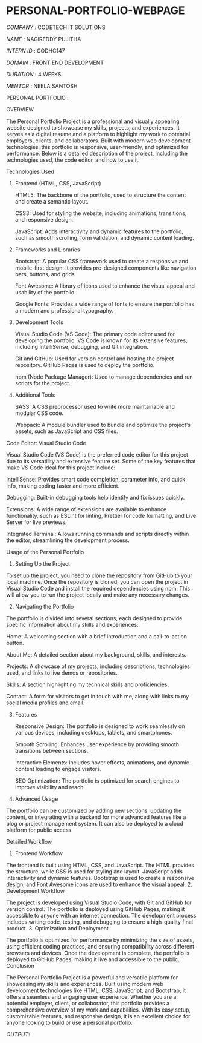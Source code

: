 # PERSONAL-PORTFOLIO-WEBPAGE

*COMPANY*   : CODETECH IT SOLUTIONS

*NAME*      : NAGIREDDY PUJITHA

*INTERN ID* : CODHC147

*DOMAIN*    : FRONT END DEVELOPMENT

*DURATION*  : 4 WEEKS

*MENTOR*    : NEELA SANTOSH

PERSONAL PORTFOLIO :

OVERVIEW

The Personal Portfolio Project is a professional and visually appealing website designed to showcase my skills, projects, and experiences. It serves as a digital 
resume and a platform to highlight my work to potential employers, clients, and collaborators. Built with modern web development technologies, this portfolio is 
responsive, user-friendly, and optimized for performance. Below is a detailed description of the project, including the technologies used, the code editor, and how 
to use it.

Technologies Used
1. Frontend (HTML, CSS, JavaScript)

    HTML5: The backbone of the portfolio, used to structure the content and create a semantic layout.

    CSS3: Used for styling the website, including animations, transitions, and responsive design.

    JavaScript: Adds interactivity and dynamic features to the portfolio, such as smooth scrolling, form validation, and dynamic content loading.

2. Frameworks and Libraries

    Bootstrap: A popular CSS framework used to create a responsive and mobile-first design. It provides pre-designed components like navigation bars, buttons, and grids.

    Font Awesome: A library of icons used to enhance the visual appeal and usability of the portfolio.

    Google Fonts: Provides a wide range of fonts to ensure the portfolio has a modern and professional typography.

3. Development Tools

    Visual Studio Code (VS Code): The primary code editor used for developing the portfolio. VS Code is known for its extensive features, including IntelliSense, debugging, and Git integration.

    Git and GitHub: Used for version control and hosting the project repository. GitHub Pages is used to deploy the portfolio.

    npm (Node Package Manager): Used to manage dependencies and run scripts for the project.

4. Additional Tools

    SASS: A CSS preprocessor used to write more maintainable and modular CSS code.

    Webpack: A module bundler used to bundle and optimize the project's assets, such as JavaScript and CSS files.

Code Editor: Visual Studio Code

Visual Studio Code (VS Code) is the preferred code editor for this project due to its versatility and extensive feature set. Some of the key features that make VS 
Code ideal for this project include:

  IntelliSense: Provides smart code completion, parameter info, and quick info, making coding faster and more efficient.

  Debugging: Built-in debugging tools help identify and fix issues quickly.

  Extensions: A wide range of extensions are available to enhance functionality, such as ESLint for linting, Prettier for code formatting, and Live Server for live 
previews.

  Integrated Terminal: Allows running commands and scripts directly within the editor, streamlining the development process.

Usage of the Personal Portfolio
1. Setting Up the Project

To set up the project, you need to clone the repository from GitHub to your local machine. Once the repository is cloned, you can open the project in Visual Studio 
Code and install the required dependencies using npm. This will allow you to run the project locally and make any necessary changes.

2. Navigating the Portfolio

The portfolio is divided into several sections, each designed to provide specific information about my skills and experiences:

  Home: A welcoming section with a brief introduction and a call-to-action button.

  About Me: A detailed section about my background, skills, and interests.

  Projects: A showcase of my projects, including descriptions, technologies used, and links to live demos or repositories.

  Skills: A section highlighting my technical skills and proficiencies.

  Contact: A form for visitors to get in touch with me, along with links to my social media profiles and email.

3. Features

    Responsive Design: The portfolio is designed to work seamlessly on various devices, including desktops, tablets, and smartphones.

    Smooth Scrolling: Enhances user experience by providing smooth transitions between sections.

    Interactive Elements: Includes hover effects, animations, and dynamic content loading to engage visitors.

    SEO Optimization: The portfolio is optimized for search engines to improve visibility and reach.

4. Advanced Usage

The portfolio can be customized by adding new sections, updating the content, or integrating with a backend for more advanced features like a blog or project 
management system. It can also be deployed to a cloud platform for public access.

Detailed Workflow
1. Frontend Workflow

The frontend is built using HTML, CSS, and JavaScript. The HTML provides the structure, while CSS is used for styling and layout. JavaScript adds interactivity and 
dynamic features. Bootstrap is used to create a responsive design, and Font Awesome icons are used to enhance the visual appeal.
2. Development Workflow

The project is developed using Visual Studio Code, with Git and GitHub for version control. The portfolio is deployed using GitHub Pages, making it accessible to 
anyone with an internet connection. The development process includes writing code, testing, and debugging to ensure a high-quality final product.
3. Optimization and Deployment

The portfolio is optimized for performance by minimizing the size of assets, using efficient coding practices, and ensuring compatibility across different browsers 
and devices. Once the development is complete, the portfolio is deployed to GitHub Pages, making it live and accessible to the public.
Conclusion

The Personal Portfolio Project is a powerful and versatile platform for showcasing my skills and experiences. Built using modern web development technologies like 
HTML, CSS, JavaScript, and Bootstrap, it offers a seamless and engaging user experience. Whether you are a potential employer, client, or collaborator, this 
portfolio provides a comprehensive overview of my work and capabilities. With its easy setup, customizable features, and responsive design, it is an excellent 
choice for anyone looking to build or use a personal portfolio.

*OUTPUT*:
